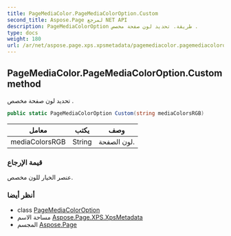 ```yaml
---
title: PageMediaColor.PageMediaColorOption.Custom
second_title: Aspose.Page لمرجع NET API
description: PageMediaColorOption طريقة. تحديد لون صفحة مخصص .
type: docs
weight: 180
url: /ar/net/aspose.page.xps.xpsmetadata/pagemediacolor.pagemediacoloroption/custom/
---
```

## PageMediaColor.PageMediaColorOption.Custom method

تحديد لون صفحة مخصص .

```csharp
public static PageMediaColorOption Custom(string mediaColorsRGB)
```

| معامل | يكتب | وصف |
| --- | --- | --- |
| mediaColorsRGB | String | لون الصفحة. |

### قيمة الإرجاع

عنصر الخيار للون مخصص.

### أنظر أيضا

* class [PageMediaColorOption](../)
* مساحة الاسم [Aspose.Page.XPS.XpsMetadata](../../pagemediacolor.pagemediacoloroption/)
* المجسم [Aspose.Page](../../../)



